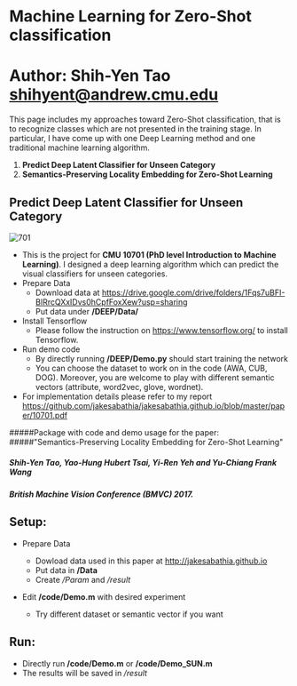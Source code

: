 Machine Learning for Zero-Shot classification
=========================
Author: Shih-Yen Tao <shihyent@andrew.cmu.edu> </br>
=========================

This page includes my approaches toward Zero-Shot classification, that is to recognize classes which are not
presented in the training stage. In particular, I have come up with one Deep Learning method and one traditional machine learning algorithm.</br>
1. **Predict Deep Latent Classifier for Unseen Category** </br>
2. **Semantics-Preserving Locality Embedding for Zero-Shot Learning** </br>

Predict Deep Latent Classifier for Unseen Category
------


![701](https://user-images.githubusercontent.com/20837727/44968671-2b474600-af17-11e8-8c3b-968cd91c0d9c.png)

- This is the project for **CMU 10701 (PhD level Introduction to Machine Learning)**. I designed a deep learning algorithm which can predict the visual classifiers for unseen categories.
- Prepare Data
	- Download data at <https://drive.google.com/drive/folders/1Fqs7uBFI-BlRrcQXxIDvs0hCpfFoxXew?usp=sharing>
	- Put data under **/DEEP/Data/**
- Install Tensorflow
	- Please follow the instruction on <https://www.tensorflow.org/> to install Tensorflow.
- Run demo code
	- By directly running **/DEEP/Demo.py** should start training the network
	- You can choose the dataset to work on in the code (AWA, CUB, DOG). Moreover, you are welcome to play with different semantic vectors (attribute, word2vec, glove, wordnet).
- For implementation details please refer to my report <https://github.com/jakesabathia/jakesabathia.github.io/blob/master/paper/10701.pdf>


#####Package with code and demo usage for the paper:</br>
#####"Semantics-Preserving Locality Embedding for Zero-Shot Learning"</br>
#####    Shih-Yen Tao, Yao-Hung Hubert Tsai, Yi-Ren Yeh and Yu-Chiang Frank Wang</br>
#####    British Machine Vision Conference (BMVC) 2017.

Setup:
------
- Prepare Data
	- Dowload data used in this paper at <http://jakesabathia.github.io>
    - Put data in **/Data**
    - Create */Param* and */result*

- Edit **/code/Demo.m** with desired experiment
    - Try different dataset or semantic vector if you want

Run:
-----
- Directly run **/code/Demo.m** or **/code/Demo_SUN.m**
- The results will be saved in */result*
